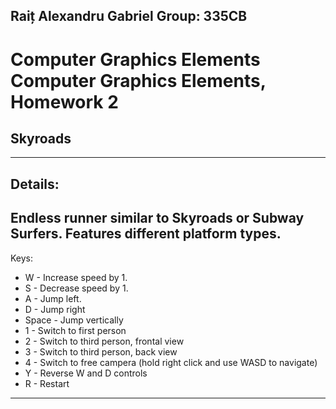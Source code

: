Raiț Alexandru Gabriel
Group: 335CB
--------------------
# Computer Graphics Elements Computer Graphics Elements, Homework 2 #
## Skyroads ##
-------------------------------------------------------------------------------
Details:
--------------------
Endless runner similar to Skyroads or Subway Surfers.
Features different platform types.
-------------------------------------------------------------------------------
Keys:
+ W - Increase speed by 1.
+ S - Decrease speed by 1.
+ A - Jump left.
+ D - Jump right
+ Space - Jump vertically
+ 1 - Switch to first person
+ 2 - Switch to third person, frontal view
+ 3 - Switch to third person, back view
+ 4 - Switch to free campera (hold right click and use WASD to navigate)
+ Y - Reverse W and D controls
+ R - Restart
------------------------------------------------------------------------------